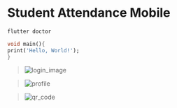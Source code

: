 # Student Attendance Mobile


```bash
flutter doctor
```


```dart
void main(){
print('Hello, World!');
}
```

>![login_image](https://user-images.githubusercontent.com/96818454/201980961-bafa84e9-f6fb-476b-9df4-0db5f683cdac.png)

>![profile](https://user-images.githubusercontent.com/96818454/201980972-fb2de212-6b37-4af9-9365-c3a9992f51f8.png)

>![qr_code](https://user-images.githubusercontent.com/96818454/201980973-ef29a7de-3cd5-4b58-85fa-f185b59dff86.gif)



